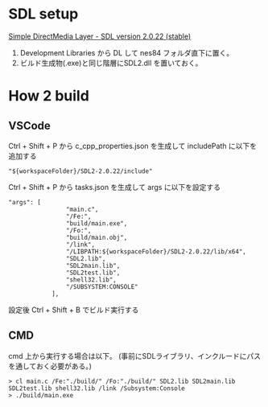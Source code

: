 # SDL setup
[Simple DirectMedia Layer - SDL version 2.0.22 (stable)](http://libsdl.org/download-2.0.php)  
1. Development Libraries から DL して nes84 フォルダ直下に置く。  
2. ビルド生成物(.exe)と同じ階層にSDL2.dll を置いておく。
# How 2 build
## VSCode
Ctrl + Shift + P から c_cpp_properties.json を生成して includePath に以下を追加する
```
"${workspaceFolder}/SDL2-2.0.22/include"
```

Ctrl + Shift + P から tasks.json を生成して args に以下を設定する

```
"args": [
                "main.c",
                "/Fe:",
                "build/main.exe",
                "/Fo:",
                "build/main.obj",
                "/link",
                "/LIBPATH:${workspaceFolder}/SDL2-2.0.22/lib/x64",
                "SDL2.lib",
                "SDL2main.lib",
                "SDL2test.lib",
                "shell32.lib",
                "/SUBSYSTEM:CONSOLE"
            ],
```
設定後 Ctrl + Shift + B でビルド実行する
## CMD
cmd 上から実行する場合は以下。
(事前にSDLライブラリ、インクルードにパスを通しておく必要がある。)
```
> cl main.c /Fe:"./build/" /Fo:"./build/" SDL2.lib SDL2main.lib SDL2test.lib shell32.lib /link /Subsystem:Console
> ./build/main.exe
```
